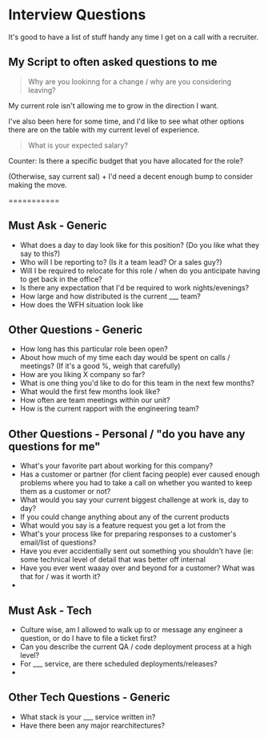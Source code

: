 # Interview Questions


It's good to have a list of stuff handy any time I get on a call with a recruiter.

## My Script to often asked questions to me

> Why are you lookinng for a change / why are you considering leaving?

My current role isn't allowing me to grow in the direction I want. 

I've also been here for some time, and I'd like to see what other options there are on the table with my current level of experience. 


> What is your expected salary?

Counter: Is there a specific budget that you have allocated for the role?

(Otherwise, say current sal) + I'd need a decent enough bump to consider making the move. 






===========


## Must Ask - Generic
- What does a day to day look like for this position? (Do you like what they say to this?)
- Who will I be reporting to? (Is it a team lead? Or a sales guy?)
- Will I be required to relocate for this role / when do you anticipate having to get back in the office? 
- Is there any expectation that I'd be required to work nights/evenings?
- How large and how distributed is the current ___ team?
- How does the WFH situation look like

## Other Questions - Generic
- How long has this particular role been open? 
- About how much of my time each day would be spent on calls / meetings? (If it's a good %, weigh that carefully)
- How are you liking X company so far?
- What is one thing you'd like to do for this team in the next few months?
- What would the first few months look like?
- How often are team meetings within our unit?
- How is the current rapport with the engineering team?


## Other Questions - Personal / "do you have any questions for me"
- What's your favorite part about working for this company?
- Has a customer or partner (for client facing people) ever caused enough problems where you had to take a call on whether you wanted to keep them as a customer or not? 
- What would you say your current biggest challenge at work is, day to day?
- If you could change anything about any of the current products
- What would you say is a feature request you get a lot from the 
- What's your process like for preparing responses to a customer's email/list of questions? 
- Have you ever accidentially sent out something you shouldn't have (ie: some technical level of detail that was better off internal
- Have you ever went waaay over and beyond for a customer? What was that for / was it worth it? 
- 


## Must Ask - Tech
- Culture wise, am I allowed to walk up to or message any engineer a question, or do I have to file a ticket first?
- Can you describe the current QA / code deployment process at a high level?
- For ___ service, are there scheduled deployments/releases?
- 

## Other Tech Questions - Generic
- What stack is your ___ service written in?
- Have there been any major rearchitectures? 
